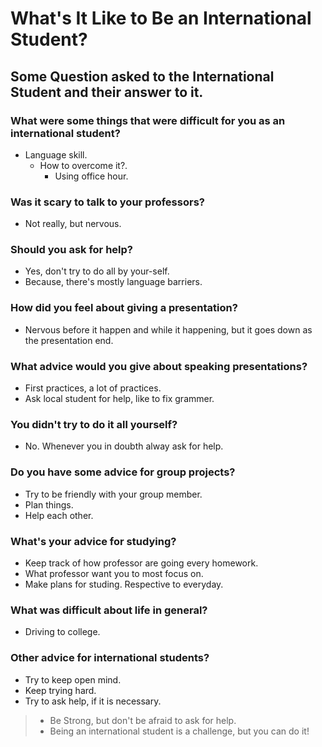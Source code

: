 # What's It Like to Be an International Student?

## Some Question asked to the International Student and their answer to it.

### What were some things that were difficult for you as an international student?
- Language skill.
	- How to overcome it?. 
		- Using office hour.


### Was it scary to talk to your professors?
- Not really, but nervous.

### Should you ask for help?
- Yes, don't try to do all by your-self.
- Because, there's mostly language barriers.

### How did you feel about giving a presentation?
- Nervous before it happen and while it happening, but it goes down as the presentation end.

### What advice would you give about speaking presentations?
- First practices, a lot of practices.
- Ask local student for help, like to fix grammer.

### You didn't try to do it all yourself?
- No. Whenever you in doubth alway ask for help.

### Do you have some advice for group projects?
- Try to be friendly with your group member.
- Plan things.
- Help each other.

### What's your advice for studying?
- Keep track of how professor are going every homework.
- What professor want you to most focus on.
- Make plans for studing. Respective to everyday.

### What was difficult about life in general?
- Driving to college.

### Other advice for international students?
- Try to keep open mind.
- Keep trying hard.
- Try to ask help, if it is necessary.

> -  Be Strong, but don't be afraid to ask for help.
> - Being an international student is a challenge, but you can do it!